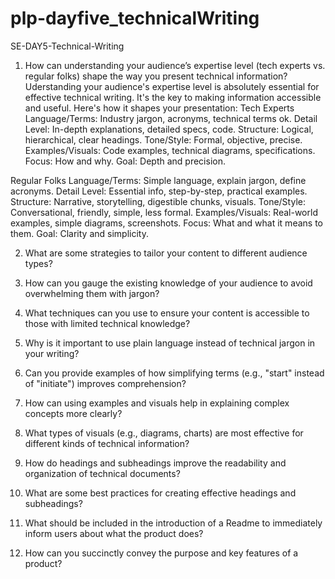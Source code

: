 # plp-dayfive_technicalWriting
SE-DAY5-Technical-Writing
1. How can understanding your audience’s expertise level (tech experts vs. regular folks) shape the way you present technical information?
Uderstanding your audience's expertise level is absolutely essential for effective technical writing. It's the key to making information accessible and useful. Here's how it shapes your presentation:
Tech Experts
Language/Terms: Industry jargon, acronyms, technical terms ok.
Detail Level: In-depth explanations, detailed specs, code.
Structure: Logical, hierarchical, clear headings.
Tone/Style: Formal, objective, precise.
Examples/Visuals: Code examples, technical diagrams, specifications.
Focus: How and why.
Goal: Depth and precision.

Regular Folks
Language/Terms: Simple language, explain jargon, define acronyms.
Detail Level: Essential info, step-by-step, practical examples.
Structure: Narrative, storytelling, digestible chunks, visuals.
Tone/Style: Conversational, friendly, simple, less formal.
Examples/Visuals: Real-world examples, simple diagrams, screenshots.
Focus: What and what it means to them.
Goal: Clarity and simplicity.


2. What are some strategies to tailor your content to different audience types?


3. How can you gauge the existing knowledge of your audience to avoid overwhelming them with jargon?


4. What techniques can you use to ensure your content is accessible to those with limited technical knowledge?


5. Why is it important to use plain language instead of technical jargon in your writing?


6. Can you provide examples of how simplifying terms (e.g., "start" instead of "initiate") improves comprehension?


7. How can using examples and visuals help in explaining complex concepts more clearly?



8. What types of visuals (e.g., diagrams, charts) are most effective for different kinds of technical information?


9. How do headings and subheadings improve the readability and organization of technical documents?


10. What are some best practices for creating effective headings and subheadings?



11. What should be included in the introduction of a Readme to immediately inform users about what the product does?



12. How can you succinctly convey the purpose and key features of a product?


